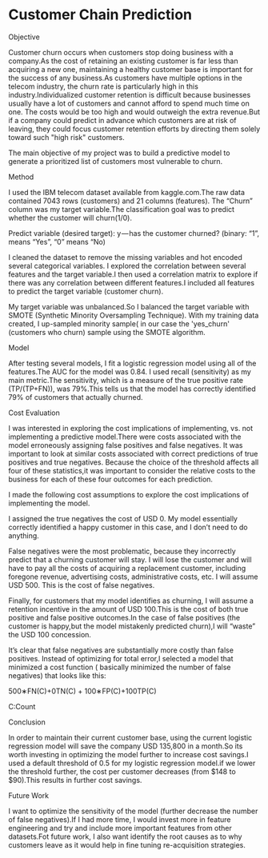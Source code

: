 # Customer Chain Prediction
Objective

Customer churn occurs when customers stop doing business with a company.As the cost of retaining an existing customer is far less than acquiring a new one, maintaining a healthy customer base is important for the success of any business.As customers have multiple options in the telecom industry, the churn rate is particularly high in this industry.Individualized customer retention is difficult because businesses usually have a lot of customers and cannot afford to spend much time on one. The costs would be too high and would outweigh the extra revenue.But if a company could predict in advance which customers are at risk of leaving, they could focus customer retention efforts by directing them solely toward such "high risk" customers.

The main objective of my project was to build a predictive model to generate a prioritized list of customers most vulnerable to churn.

Method

I used the IBM telecom dataset available from kaggle.com.The raw data contained 7043 rows (customers) and 21 columns (features). The “Churn” column was my target variable.The classification goal was to predict whether the customer will churn(1/0).

Predict variable (desired target): y — has the customer churned? (binary: “1”, means “Yes”, “0” means “No)

I cleaned the dataset to remove the missing variables and hot encoded several categorical variables. I explored the correlation between several features and the target variable.I then used a correlation matrix to explore if there was any correlation between different features.I included all features to predict the target variable (customer churn).

My target variable was unbalanced.So I balanced the target variable with SMOTE (Synthetic Minority Oversampling Technique). With my training data created, I up-sampled minority sample( in our case the 'yes_churn' (customers who churn) sample using the SMOTE algorithm.

Model

After testing several models, I fit a logistic regression model using all of the features.The AUC for the model was 0.84. I used recall (sensitivity) as my main metric.The sensitivity, which is a measure of the true positive rate (TP/(TP+FN)), was 79%.This tells us that the model has correctly identified 79% of customers that actually churned.

Cost Evaluation

I was interested in exploring the cost implications of implementing, vs. not implementing a predictive model.There were costs associated with the model erroneously assigning false positives and false negatives. It was important to look at similar costs associated with correct predictions of true positives and true negatives. Because the choice of the threshold affects all four of these statistics,it was important to consider the relative costs to the business for each of these four outcomes for each prediction.

I made the following cost assumptions to explore the cost implications of implementing the model.

I assigned the true negatives the cost of USD 0. My model essentially correctly identified a happy customer in this case, and I don’t need to do anything.

False negatives were the most problematic, because they incorrectly predict that a churning customer will stay. I will lose the customer and will have to pay all the costs of acquiring a replacement customer, including foregone revenue, advertising costs, administrative costs, etc. I will assume USD 500. This is the cost of false negatives.

Finally, for customers that my model identifies as churning, I will assume a retention incentive in the amount of USD 100.This is the cost of both true positive and false positive outcomes.In the case of false positives (the customer is happy,but the model mistakenly predicted churn),I will “waste” the USD 100 concession.

It’s clear that false negatives are substantially more costly than false positives. Instead of optimizing for total error,I selected a model that minimized a cost function ( basically minimized the number of false negatives) that looks like this:

500∗FN(C)+0TN(C) + 100∗FP(C)+100TP(C)

C:Count

Conclusion

In order to maintain their current customer base, using the current logistic regression model will save the company USD 135,800 in a month.So its worth investing in optimizing the model further to increase cost savings.I used a default threshold of 0.5 for my logistic regression model.if we lower the threshold further, the cost per customer decreases (from $148 to $90).This results in further cost savings.

Future Work

I want to optimize the sensitivity of the model (further decrease the number of false negatives).If I had more time, I would invest more in feature engineering and try and include more important features from other datasets.Fot future work, I also want identify the root causes as to why customers leave as it would help in fine tuning re-acquisition strategies.
